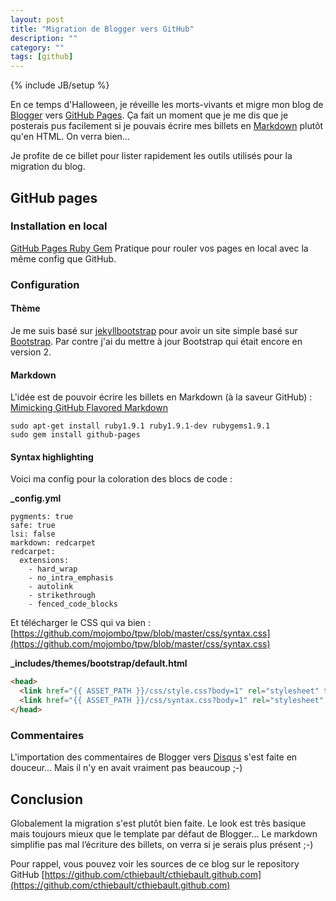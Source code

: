 ```yaml
---
layout: post
title: "Migration de Blogger vers GitHub"
description: ""
category: ""
tags: [github]
---
```

{% include JB/setup %}

En ce temps d'Halloween, je réveille les morts-vivants et migre mon blog de [Blogger](http://surunairdejava.blogspot.ca) vers [GitHub Pages](http://pages.github.com).
Ça fait un moment que je me dis que je posterais pus facilement si je pouvais écrire mes billets en [Markdown](http://daringfireball.net/projects/markdown) plutôt qu'en HTML. On verra bien...

Je profite de ce billet pour lister rapidement les outils utilisés pour la migration du blog.

<!-- more -->

## GitHub pages

### Installation en local

[GitHub Pages Ruby Gem](https://github.com/github/pages-gem)
Pratique pour rouler vos pages en local avec la même config que GitHub.

### Configuration

#### Thème

Je me suis basé sur [jekyllbootstrap](http://jekyllbootstrap.com) pour avoir un site simple basé sur [Bootstrap](http://getbootstrap.com). Par contre j'ai du mettre à jour Bootstrap qui était encore en version 2.

#### Markdown

L'idée est de pouvoir écrire les billets en Markdown (à la saveur GitHub) :
[Mimicking GitHub Flavored Markdown](http://jekyllrb.com/docs/github-pages)

```
sudo apt-get install ruby1.9.1 ruby1.9.1-dev rubygems1.9.1
sudo gem install github-pages

```

#### Syntax highlighting

Voici ma config pour la coloration des blocs de code :

**_config.yml**

```
pygments: true
safe: true
lsi: false
markdown: redcarpet
redcarpet:
  extensions:
    - hard_wrap
    - no_intra_emphasis
    - autolink
    - strikethrough
    - fenced_code_blocks
```

Et télécharger le CSS qui va bien :
[https://github.com/mojombo/tpw/blob/master/css/syntax.css](https://github.com/mojombo/tpw/blob/master/css/syntax.css)

**_includes/themes/bootstrap/default.html**

```html
<head>
  <link href="{{ ASSET_PATH }}/css/style.css?body=1" rel="stylesheet" type="text/css" media="all">
  <link href="{{ ASSET_PATH }}/css/syntax.css?body=1" rel="stylesheet" type="text/css" media="all">
</head>
```

### Commentaires

L'importation des commentaires de Blogger vers [Disqus](http://disqus.com) s'est faite en douceur... Mais il n'y en avait vraiment pas beaucoup ;-)

## Conclusion

Globalement la migration s'est plutôt bien faite. Le look est très basique mais toujours mieux que le template par défaut de Blogger...
Le markdown simplifie pas mal l’écriture des billets, on verra si je serais plus présent ;-)

Pour rappel, vous pouvez voir les sources de ce blog sur le repository GitHub
[https://github.com/cthiebault/cthiebault.github.com](https://github.com/cthiebault/cthiebault.github.com)